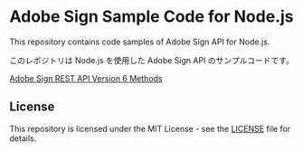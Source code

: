 # Adobe Sign Sample Code for Node.js

This repository contains code samples of Adobe Sign API for Node.js.

このレポジトリは Node.js を使用した Adobe Sign API のサンプルコードです。

[Adobe Sign REST API Version 6 Methods](https://secure.na1.echosign.com/public/docs/restapi/v6)


## License

This repository is licensed under the MIT License - see the [LICENSE](LICENSE) file for details.